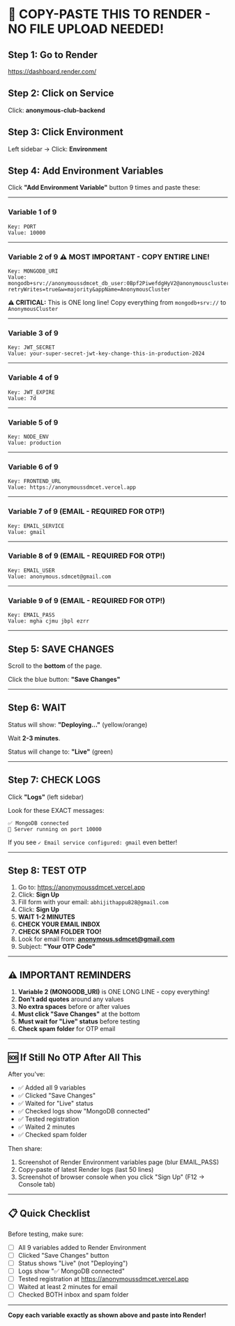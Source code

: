 # 🚨 COPY-PASTE THIS TO RENDER - NO FILE UPLOAD NEEDED!

## Step 1: Go to Render
https://dashboard.render.com/

## Step 2: Click on Service
Click: **anonymous-club-backend**

## Step 3: Click Environment
Left sidebar → Click: **Environment**

## Step 4: Add Environment Variables

Click **"Add Environment Variable"** button 9 times and paste these:

---

### Variable 1 of 9
```
Key: PORT
Value: 10000
```

---

### Variable 2 of 9 ⚠️ MOST IMPORTANT - COPY ENTIRE LINE!
```
Key: MONGODB_URI
Value: mongodb+srv://anonymoussdmcet_db_user:0Bpf2PiwefdgHyV2@anonymouscluster.5kizb.mongodb.net/anonymoussdmcet_db?retryWrites=true&w=majority&appName=AnonymousCluster
```
**⚠️ CRITICAL:** This is ONE long line! Copy everything from `mongodb+srv://` to `AnonymousCluster`

---

### Variable 3 of 9
```
Key: JWT_SECRET
Value: your-super-secret-jwt-key-change-this-in-production-2024
```

---

### Variable 4 of 9
```
Key: JWT_EXPIRE
Value: 7d
```

---

### Variable 5 of 9
```
Key: NODE_ENV
Value: production
```

---

### Variable 6 of 9
```
Key: FRONTEND_URL
Value: https://anonymoussdmcet.vercel.app
```

---

### Variable 7 of 9 (EMAIL - REQUIRED FOR OTP!)
```
Key: EMAIL_SERVICE
Value: gmail
```

---

### Variable 8 of 9 (EMAIL - REQUIRED FOR OTP!)
```
Key: EMAIL_USER
Value: anonymous.sdmcet@gmail.com
```

---

### Variable 9 of 9 (EMAIL - REQUIRED FOR OTP!)
```
Key: EMAIL_PASS
Value: mgha cjmu jbpl ezrr
```

---

## Step 5: SAVE CHANGES

Scroll to the **bottom** of the page.

Click the blue button: **"Save Changes"**

---

## Step 6: WAIT

Status will show: **"Deploying..."** (yellow/orange)

Wait **2-3 minutes**.

Status will change to: **"Live"** (green)

---

## Step 7: CHECK LOGS

Click **"Logs"** (left sidebar)

Look for these EXACT messages:
```
✅ MongoDB connected
🚀 Server running on port 10000
```

If you see `✓ Email service configured: gmail` even better!

---

## Step 8: TEST OTP

1. Go to: https://anonymoussdmcet.vercel.app
2. Click: **Sign Up**
3. Fill form with your email: `abhijithappu828@gmail.com`
4. Click: **Sign Up**
5. **WAIT 1-2 MINUTES**
6. **CHECK YOUR EMAIL INBOX**
7. **CHECK SPAM FOLDER TOO!**
8. Look for email from: **anonymous.sdmcet@gmail.com**
9. Subject: **"Your OTP Code"**

---

## ⚠️ IMPORTANT REMINDERS

1. **Variable 2 (MONGODB_URI)** is ONE LONG LINE - copy everything!
2. **Don't add quotes** around any values
3. **No extra spaces** before or after values
4. **Must click "Save Changes"** at the bottom
5. **Must wait for "Live" status** before testing
6. **Check spam folder** for OTP email

---

## 🆘 If Still No OTP After All This

After you've:
- ✅ Added all 9 variables
- ✅ Clicked "Save Changes"
- ✅ Waited for "Live" status
- ✅ Checked logs show "MongoDB connected"
- ✅ Tested registration
- ✅ Waited 2 minutes
- ✅ Checked spam folder

Then share:
1. Screenshot of Render Environment variables page (blur EMAIL_PASS)
2. Copy-paste of latest Render logs (last 50 lines)
3. Screenshot of browser console when you click "Sign Up" (F12 → Console tab)

---

## 📋 Quick Checklist

Before testing, make sure:

- [ ] All 9 variables added to Render Environment
- [ ] Clicked "Save Changes" button
- [ ] Status shows "Live" (not "Deploying")
- [ ] Logs show "✅ MongoDB connected"
- [ ] Tested registration at https://anonymoussdmcet.vercel.app
- [ ] Waited at least 2 minutes for email
- [ ] Checked BOTH inbox and spam folder

---

**Copy each variable exactly as shown above and paste into Render!**
